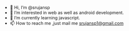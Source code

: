 - 👋 Hi, I’m @srujansp
- 👀 I’m interested in web as well as android development.
- 🌱 I’m currently learning javascript.
- 📫 How to reach me ,just mail me srujansp1@gmail.com
